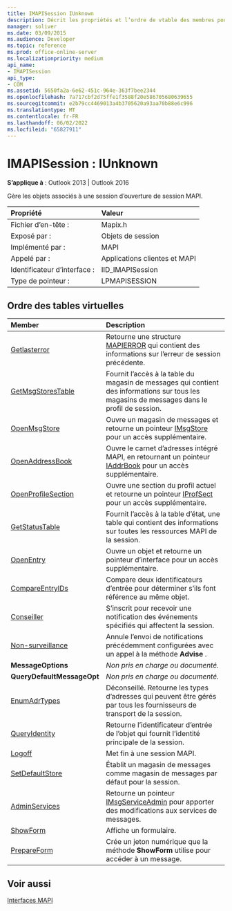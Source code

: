 ```yaml
---
title: IMAPISession IUnknown
description: Décrit les propriétés et l’ordre de vtable des membres pour IMAPISessionIUnknown, qui gère les objets associés à une session d’ouverture de session MAPI.
manager: soliver
ms.date: 03/09/2015
ms.audience: Developer
ms.topic: reference
ms.prod: office-online-server
ms.localizationpriority: medium
api_name:
- IMAPISession
api_type:
- COM
ms.assetid: 5650fa2a-6e62-451c-964e-363f7bee2344
ms.openlocfilehash: 7a717cbf2d75ffe1f3588f20e586705680639655
ms.sourcegitcommit: e2b79cc4469013a4b3705620a93aa70b88e6c996
ms.translationtype: MT
ms.contentlocale: fr-FR
ms.lasthandoff: 06/02/2022
ms.locfileid: "65827911"
---
```

# <a name="imapisession--iunknown"></a>IMAPISession : IUnknown

  
  
**S’applique à** : Outlook 2013 | Outlook 2016 
  
Gère les objets associés à une session d’ouverture de session MAPI.
  
|Propriété |Valeur |
|:-----|:-----|
|Fichier d’en-tête :  <br/> |Mapix.h  <br/> |
|Exposé par :  <br/> |Objets de session  <br/> |
|Implémenté par :  <br/> |MAPI  <br/> |
|Appelé par :  <br/> |Applications clientes et MAPI  <br/> |
|Identificateur d’interface :  <br/> |IID_IMAPISession  <br/> |
|Type de pointeur :  <br/> |LPMAPISESSION  <br/> |
   
## <a name="vtable-order"></a>Ordre des tables virtuelles

|Member |Description |
|:-----|:-----|
|[Getlasterror](imapisession-getlasterror.md) <br/> |Retourne une structure [MAPIERROR](mapierror.md) qui contient des informations sur l’erreur de session précédente. |
|[GetMsgStoresTable](imapisession-getmsgstorestable.md) <br/> |Fournit l’accès à la table du magasin de messages qui contient des informations sur tous les magasins de messages dans le profil de session. |
|[OpenMsgStore](imapisession-openmsgstore.md) <br/> |Ouvre un magasin de messages et retourne un pointeur [IMsgStore](imsgstoreimapiprop.md) pour un accès supplémentaire. |
|[OpenAddressBook](imapisession-openaddressbook.md) <br/> |Ouvre le carnet d’adresses intégré MAPI, en retournant un pointeur [IAddrBook](iaddrbookimapiprop.md) pour un accès supplémentaire. |
|[OpenProfileSection](imapisession-openprofilesection.md) <br/> |Ouvre une section du profil actuel et retourne un pointeur [IProfSect](iprofsectimapiprop.md) pour un accès supplémentaire. |
|[GetStatusTable](imapisession-getstatustable.md) <br/> |Fournit l’accès à la table d’état, une table qui contient des informations sur toutes les ressources MAPI de la session. |
|[OpenEntry](imapisession-openentry.md) <br/> |Ouvre un objet et retourne un pointeur d’interface pour un accès supplémentaire. |
|[CompareEntryIDs](imapisession-compareentryids.md) <br/> |Compare deux identificateurs d’entrée pour déterminer s’ils font référence au même objet. |
|[Conseiller](imapisession-advise.md) <br/> |S’inscrit pour recevoir une notification des événements spécifiés qui affectent la session. |
|[Non-surveillance](imapisession-unadvise.md) <br/> |Annule l’envoi de notifications précédemment configurées avec un appel à la méthode **Advise** . |
|**MessageOptions** <br/> | *Non pris en charge ou documenté.*  <br/> |
|**QueryDefaultMessageOpt** <br/> | *Non pris en charge ou documenté.*  <br/> |
|[EnumAdrTypes](imapisession-enumadrtypes.md) <br/> |Déconseillé. Retourne les types d’adresses qui peuvent être gérés par tous les fournisseurs de transport de la session. |
|[QueryIdentity](imapisession-queryidentity.md) <br/> |Retourne l’identificateur d’entrée de l’objet qui fournit l’identité principale de la session. |
|[Logoff](imapisession-logoff.md) <br/> |Met fin à une session MAPI. |
|[SetDefaultStore](imapisession-setdefaultstore.md) <br/> |Établit un magasin de messages comme magasin de messages par défaut pour la session. |
|[AdminServices](imapisession-adminservices.md) <br/> |Retourne un pointeur [IMsgServiceAdmin](imsgserviceadminiunknown.md) pour apporter des modifications aux services de messages. |
|[ShowForm](imapisession-showform.md) <br/> |Affiche un formulaire. |
|[PrepareForm](imapisession-prepareform.md) <br/> |Crée un jeton numérique que la méthode **ShowForm** utilise pour accéder à un message. |
   
## <a name="see-also"></a>Voir aussi



[Interfaces MAPI](mapi-interfaces.md)

